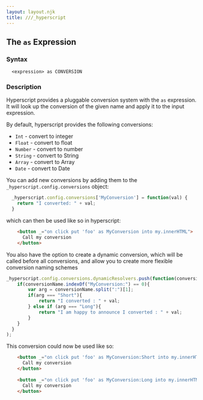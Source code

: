```yaml
---
layout: layout.njk
title: ///_hyperscript
---
```


## The `as` Expression

### Syntax

```ebnf
  <expression> as CONVERSION
```

### Description

Hyperscript provides a pluggable conversion system with the `as` expression.  It will look up the conversion of the given name and apply it to the input expression.

By default, hyperscript provides the following conversions:

* `Int` - convert to integer
* `Float` - convert to float
* `Number` - convert to number
* `String` - convert to String
* `Array` - convert to Array
* `Date` - convert to Date

You can add new conversions by adding them to the `_hyperscript.config.conversions` object:

```js
  _hyperscript.config.conversions['MyConversion'] = function(val) {
    return "I converted: " + val;
  }
```

which can then be used like so in hyperscript:

```html
    <button _="on click put 'foo' as MyConversion into my.innerHTML">
      Call my conversion
    </button>    
```

You also have the option to create a dynamic conversion, which will be called
before all conversions, and allow you to create more flexible conversion naming schemes

```js
_hyperscript.config.conversions.dynamicResolvers.push(function(conversionName, val) {
    if(conversionName.indexOf("MyConversion:") == 0){
        var arg = conversionName.split(":")[1];
        if(arg === "Short"){
            return "I converted : " + val;
        } else if (arg === "Long"){
            return "I am happy to announce I converted : " + val;        
        }
    }
  }
);
```

This conversion could now be used like so:

```html
    <button _="on click put 'foo' as MyConversion:Short into my.innerHTML">
      Call my conversion
    </button>
    
    <button _="on click put 'foo' as MyConversion:Long into my.innerHTML">
      Call my conversion
    </button>    
```
